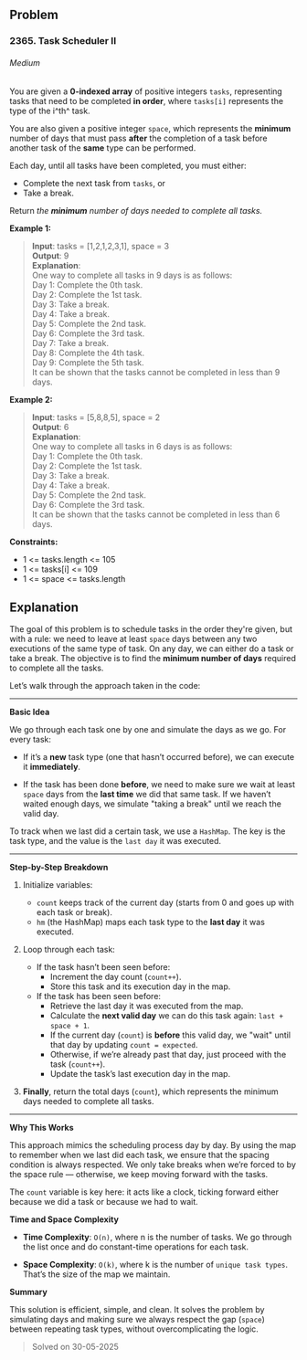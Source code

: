 ## Problem

### 2365. Task Scheduler II

###### Medium

You are given a **0-indexed array** of positive integers `tasks`, representing tasks that need to be completed **in order**, where `tasks[i]` represents the type of the i^th^ task.

You are also given a positive integer `space`, which represents the **minimum** number of days that must pass **after** the completion of a task before another task of the **same** type can be performed.

Each day, until all tasks have been completed, you must either:

* Complete the next task from `tasks`, or
* Take a break.

Return *the **minimum** number of days needed to complete all tasks.*

**Example 1:**

> **Input**: tasks = [1,2,1,2,3,1], space = 3\
> **Output**: 9\
> **Explanation**:\
> One way to complete all tasks in 9 days is as follows:\
> Day 1: Complete the 0th task.\
> Day 2: Complete the 1st task.\
> Day 3: Take a break.\
> Day 4: Take a break.\
> Day 5: Complete the 2nd task.\
> Day 6: Complete the 3rd task.\
> Day 7: Take a break.\
> Day 8: Complete the 4th task.\
> Day 9: Complete the 5th task.\
> It can be shown that the tasks cannot be completed in less than 9 days.

**Example 2:**

> **Input**: tasks = [5,8,8,5], space = 2\
> **Output**: 6\
> **Explanation**:\
> One way to complete all tasks in 6 days is as follows:\
> Day 1: Complete the 0th task.\
> Day 2: Complete the 1st task.\
> Day 3: Take a break.\
> Day 4: Take a break.\
> Day 5: Complete the 2nd task.\
> Day 6: Complete the 3rd task.\
> It can be shown that the tasks cannot be completed in less than 6 days.
 
**Constraints:**

* 1 <= tasks.length <= 105
* 1 <= tasks[i] <= 109
* 1 <= space <= tasks.length

## Explanation

The goal of this problem is to schedule tasks in the order they're given, but with a rule: we need to leave at least `space` days between any two executions of the same type of task. On any day, we can either do a task or take a break. The objective is to find the **minimum number of days** required to complete all the tasks.

Let’s walk through the approach taken in the code:

----

**Basic Idea**

We go through each task one by one and simulate the days as we go. For every task:

* If it’s a **new** task type (one that hasn’t occurred before), we can execute it **immediately**.

* If the task has been done **before**, we need to make sure we wait at least `space` days from the **last time** we did that same task. If we haven’t waited enough days, we simulate "taking a break" until we reach the valid day.

To track when we last did a certain task, we use a `HashMap`. The key is the task type, and the value is the `last day` it was executed.

----

**Step-by-Step Breakdown**

1. Initialize variables:
    * `count` keeps track of the current day (starts from 0 and goes up with each task or break).
    * `hm` (the HashMap) maps each task type to the **last day** it was executed.

2. Loop through each task:
    * If the task hasn’t been seen before:
        * Increment the day count (`count++`).
        * Store this task and its execution day in the map.
    * If the task has been seen before:
        * Retrieve the last day it was executed from the map.
        * Calculate the **next valid day** we can do this task again: `last + space + 1`.
        * If the current day (`count`) is **before** this valid day, we "wait" until that day by updating `count = expected`.
        * Otherwise, if we’re already past that day, just proceed with the task (`count++`).
        * Update the task’s last execution day in the map.

3. **Finally**, return the total days (`count`), which represents the minimum days needed to complete all tasks.

----

**Why This Works**

This approach mimics the scheduling process day by day. By using the map to remember when we last did each task, we ensure that the spacing condition is always respected. We only take breaks when we’re forced to by the space rule — otherwise, we keep moving forward with the tasks.

The `count` variable is key here: it acts like a clock, ticking forward either because we did a task or because we had to wait.

**Time and Space Complexity**

* **Time Complexity**: `O(n)`, where n is the number of tasks. We go through the list once and do constant-time operations for each task.

* **Space Complexity**: `O(k)`, where k is the number of `unique task types`. That’s the size of the map we maintain.

**Summary**

This solution is efficient, simple, and clean. It solves the problem by simulating days and making sure we always respect the gap (`space`) between repeating task types, without overcomplicating the logic.

> Solved on 30-05-2025